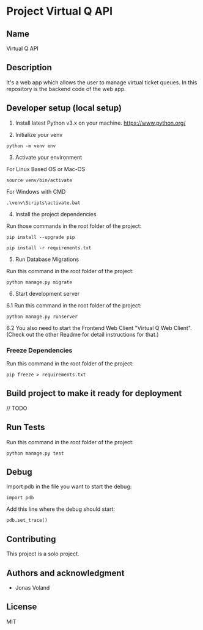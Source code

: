 # Project Virtual Q API

## Name
Virtual Q API

## Description
It's a web app which allows the user to manage virtual ticket queues.
In this repository is the backend code of the web app.


## Developer setup (local setup)

1. Install latest Python v3.x on your machine. https://www.python.org/

2. Initialize your venv

`python -m venv env`

3. Activate your environment

For Linux Based OS or Mac-OS

`source venv/bin/activate`

For Windows with CMD

`.\venv\Scripts\activate.bat`

4. Install the project dependencies

Run those commands in the root folder of the project:

`pip install --upgrade pip`

`pip install -r requirements.txt`

5. Run Database Migrations

Run this command in the root folder of the project:

`python manage.py migrate`

6. Start development server

6.1 Run this command in the root folder of the project:

`python manage.py runserver`

6.2 You also need to start the Frontend Web Client "Virtual Q Web Client". (Check out the other Readme for detail instructions for that.)

### Freeze Dependencies

Run this command in the root folder of the project:

`pip freeze > requirements.txt`


## Build project to make it ready for deployment

// TODO

## Run Tests

Run this command in the root folder of the project:

`python manage.py test`

## Debug

Import pdb in the file you want to start the debug:

`import pdb`

Add this line where the debug should start:

`pdb.set_trace()`

## Contributing
This project is a solo project.

## Authors and acknowledgment
- Jonas Voland

## License
MIT
